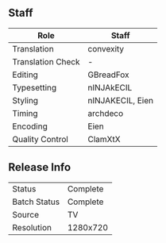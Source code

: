 ## Staff

| Role              | Staff                               |
|-------------------|-------------------------------------|
| Translation       | convexity                           |
| Translation Check | -                                   |
| Editing           | GBreadFox                           |
| Typesetting       | nINJAkECIL                          |
| Styling           | nINJAKECIL, Eien                    |
| Timing            | archdeco                            |
| Encoding          | Eien                                |
| Quality Control   | ClamXtX                             |

## Release Info

|              |           |
|--------------|-----------|
| Status       | Complete  |
| Batch Status | Complete  |
| Source       | TV        |
| Resolution   | 1280x720  |